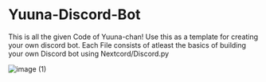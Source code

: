 # Yuuna-Discord-Bot
This is all the given Code of Yuuna-chan! Use this as a template for creating your own discord bot. Each File consists of atleast the basics of building your own Discord bot
using Nextcord/Discord.py


![image (1)](https://user-images.githubusercontent.com/91644094/155425653-b77cb92d-7201-46fd-b0b7-a5bf0e6f2c44.png)
